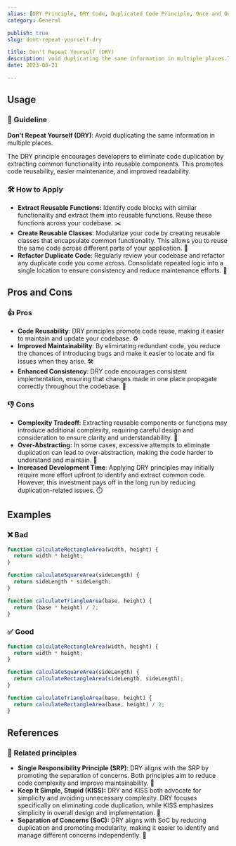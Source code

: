 ```yaml
---
alias: [DRY Principle, DRY Code, Duplicated Code Principle, Once and Only Once Principle]
category: General

publish: true
slug: dont-repeat-yourself-dry

title: Don't Repeat Yourself (DRY)
description: void duplicating the same information in multiple places.The DRY principle encourages developers to eliminate code duplication by extracting common functionality into reusable components. 
date: 2023-06-21

---
```


## Usage

### 📝 Guideline
**Don't Repeat Yourself (DRY)**: Avoid duplicating the same information in multiple places.

The DRY principle encourages developers to eliminate code duplication by extracting common functionality into reusable components. This promotes code reusability, easier maintenance, and improved readability.

### 🛠️ How to Apply
- **Extract Reusable Functions:** Identify code blocks with similar functionality and extract them into reusable functions. Reuse these functions across your codebase. ✂️
- **Create Reusable Classes**: Modularize your code by creating reusable classes that encapsulate common functionality. This allows you to reuse the same code across different parts of your application. 🧩
- **Refactor Duplicate Code**: Regularly review your codebase and refactor any duplicate code you come across. Consolidate repeated logic into a single location to ensure consistency and reduce maintenance efforts. 🔁

## Pros and Cons

### 👍 Pros
- **Code Reusability**: DRY principles promote code reuse, making it easier to maintain and update your codebase. ♻️
- **Improved Maintainability**: By eliminating redundant code, you reduce the chances of introducing bugs and make it easier to locate and fix issues when they arise. 🛠️
- **Enhanced Consistency**: DRY code encourages consistent implementation, ensuring that changes made in one place propagate correctly throughout the codebase. 🔄

### 👎 Cons
- **Complexity Tradeoff**: Extracting reusable components or functions may introduce additional complexity, requiring careful design and consideration to ensure clarity and understandability. 🤔
- **Over-Abstracting:** In some cases, excessive attempts to eliminate duplication can lead to over-abstraction, making the code harder to understand and maintain. 🧩
- **Increased Development Time**: Applying DRY principles may initially require more effort upfront to identify and extract common code. However, this investment pays off in the long run by reducing duplication-related issues. ⏱️

## Examples

### ❌ Bad
```typescript
function calculateRectangleArea(width, height) {
  return width * height;
}

function calculateSquareArea(sideLength) {
  return sideLength * sideLength;
}

function calculateTriangleArea(base, height) {
  return (base * height) / 2;
}
```

### ✅ Good
```typescript
function calculateRectangleArea(width, height) {
  return width * height;
}

function calculateSquareArea(sideLength) {
  return calculateRectangleArea(sideLength, sideLength);
}

function calculateTriangleArea(base, height) {
  return calculateRectangleArea(base, height) / 2;
}
```

## References

### 🔀 Related principles
- **Single Responsibility Principle (SRP)**: DRY aligns with the SRP by promoting the separation of concerns. Both principles aim to reduce code complexity and improve maintainability. 🎯
- **Keep It Simple, Stupid (KISS):** DRY and KISS both advocate for simplicity and avoiding unnecessary complexity. DRY focuses specifically on eliminating code duplication, while KISS emphasizes simplicity in overall design and implementation. 🤔
- **Separation of Concerns (SoC):** DRY aligns with SoC by reducing duplication and promoting modularity, making it easier to identify and manage different concerns independently. 🧩